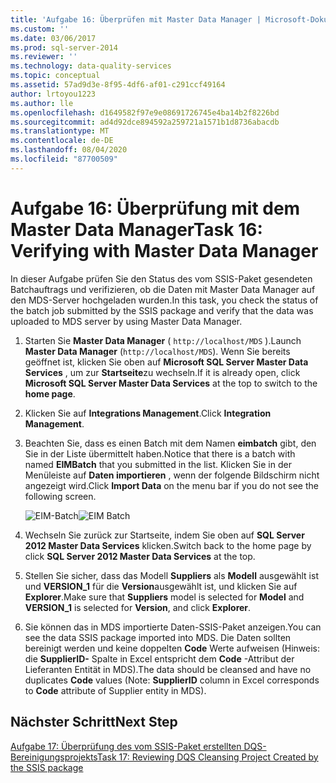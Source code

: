 ```yaml
---
title: 'Aufgabe 16: Überprüfen mit Master Data Manager | Microsoft-Dokumentation'
ms.custom: ''
ms.date: 03/06/2017
ms.prod: sql-server-2014
ms.reviewer: ''
ms.technology: data-quality-services
ms.topic: conceptual
ms.assetid: 57ad9d3e-8f95-4df6-af01-c291ccf49164
author: lrtoyou1223
ms.author: lle
ms.openlocfilehash: d1649582f97e9e08691726745e4ba14b2f8226bd
ms.sourcegitcommit: ad4d92dce894592a259721a1571b1d8736abacdb
ms.translationtype: MT
ms.contentlocale: de-DE
ms.lasthandoff: 08/04/2020
ms.locfileid: "87700509"
---
```

# <a name="task-16-verifying-with-master-data-manager"></a><span data-ttu-id="c7579-102">Aufgabe 16: Überprüfung mit dem Master Data Manager</span><span class="sxs-lookup"><span data-stu-id="c7579-102">Task 16: Verifying with Master Data Manager</span></span>
  <span data-ttu-id="c7579-103">In dieser Aufgabe prüfen Sie den Status des vom SSIS-Paket gesendeten Batchauftrags und verifizieren, ob die Daten mit Master Data Manager auf den MDS-Server hochgeladen wurden.</span><span class="sxs-lookup"><span data-stu-id="c7579-103">In this task, you check the status of the batch job submitted by the SSIS package and verify that the data was uploaded to MDS server by using Master Data Manager.</span></span>  
  
1.  <span data-ttu-id="c7579-104">Starten Sie **Master Data Manager** ( `http://localhost/MDS` ).</span><span class="sxs-lookup"><span data-stu-id="c7579-104">Launch **Master Data Manager** (`http://localhost/MDS`).</span></span> <span data-ttu-id="c7579-105">Wenn Sie bereits geöffnet ist, klicken Sie oben auf **Microsoft SQL Server Master Data Services** , um zur **Startseite**zu wechseln.</span><span class="sxs-lookup"><span data-stu-id="c7579-105">If it is already open, click **Microsoft SQL Server Master Data Services** at the top to switch to the **home page**.</span></span>  
  
2.  <span data-ttu-id="c7579-106">Klicken Sie auf **Integrations Management**.</span><span class="sxs-lookup"><span data-stu-id="c7579-106">Click **Integration Management**.</span></span>  
  
3.  <span data-ttu-id="c7579-107">Beachten Sie, dass es einen Batch mit dem Namen **eimbatch** gibt, den Sie in der Liste übermittelt haben.</span><span class="sxs-lookup"><span data-stu-id="c7579-107">Notice that there is a batch with named **EIMBatch** that you submitted in the list.</span></span> <span data-ttu-id="c7579-108">Klicken Sie in der Menüleiste auf **Daten importieren** , wenn der folgende Bildschirm nicht angezeigt wird.</span><span class="sxs-lookup"><span data-stu-id="c7579-108">Click **Import Data** on the menu bar if you do not see the following screen.</span></span>  
  
     <span data-ttu-id="c7579-109">![EIM-Batch](../../2014/tutorials/media/et-verifyingwithmasterdatamanager.jpg "EIM-Batch")</span><span class="sxs-lookup"><span data-stu-id="c7579-109">![EIM Batch](../../2014/tutorials/media/et-verifyingwithmasterdatamanager.jpg "EIM Batch")</span></span>  
  
4.  <span data-ttu-id="c7579-110">Wechseln Sie zurück zur Startseite, indem Sie oben auf **SQL Server 2012 Master Data Services** klicken.</span><span class="sxs-lookup"><span data-stu-id="c7579-110">Switch back to the home page by click **SQL Server 2012 Master Data Services** at the top.</span></span>  
  
5.  <span data-ttu-id="c7579-111">Stellen Sie sicher, dass das Modell **Suppliers** als **Modell** ausgewählt ist und **VERSION_1** für die **Version**ausgewählt ist, und klicken Sie auf **Explorer**.</span><span class="sxs-lookup"><span data-stu-id="c7579-111">Make sure that **Suppliers** model is selected for **Model** and **VERSION_1** is selected for **Version**, and click **Explorer**.</span></span>  
  
6.  <span data-ttu-id="c7579-112">Sie können das in MDS importierte Daten-SSIS-Paket anzeigen.</span><span class="sxs-lookup"><span data-stu-id="c7579-112">You can see the data SSIS package imported into MDS.</span></span> <span data-ttu-id="c7579-113">Die Daten sollten bereinigt werden und keine doppelten **Code** Werte aufweisen (Hinweis: die **SupplierID-** Spalte in Excel entspricht dem **Code** -Attribut der Lieferanten Entität in MDS).</span><span class="sxs-lookup"><span data-stu-id="c7579-113">The data should be cleansed and have no duplicates **Code** values (Note: **SupplierID** column in Excel corresponds to **Code** attribute of Supplier entity in MDS).</span></span>  
  
## <a name="next-step"></a><span data-ttu-id="c7579-114">Nächster Schritt</span><span class="sxs-lookup"><span data-stu-id="c7579-114">Next Step</span></span>  
 [<span data-ttu-id="c7579-115">Aufgabe 17: Überprüfung des vom SSIS-Paket erstellten DQS-Bereinigungsprojekts</span><span class="sxs-lookup"><span data-stu-id="c7579-115">Task 17: Reviewing DQS Cleansing Project Created by the SSIS package</span></span>](../../2014/tutorials/task-17-reviewing-dqs-cleansing-project-created-by-the-ssis-package.md)  
  
  

